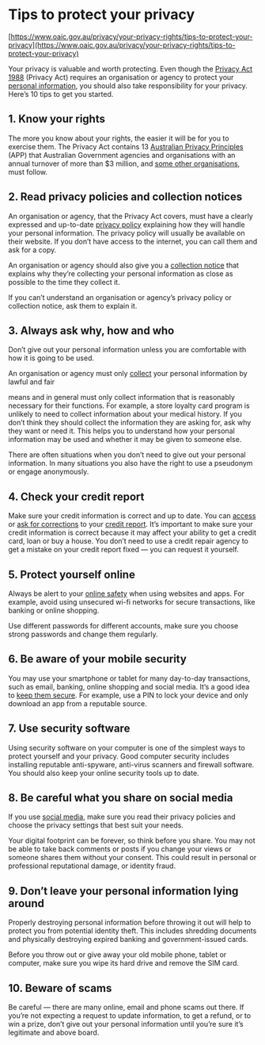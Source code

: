 # Tips to protect your privacy

[https://www.oaic.gov.au/privacy/your-privacy-rights/tips-to-protect-your-privacy](https://www.oaic.gov.au/privacy/your-privacy-rights/tips-to-protect-your-privacy)

Your privacy is valuable and worth protecting. Even though the [Privacy Act 1988](https://www.legislation.gov.au/Series/C2004A03712) (Privacy Act) requires an organisation or agency to protect your [personal information](https://www.oaic.gov.au/privacy/your-privacy-rights/your-personal-information/what-is-personal-information), you should also take responsibility for your privacy. Here’s 10 tips to get you started.

## 1. Know your rights

The more you know about your rights, the easier it will be for you to exercise them. The Privacy Act contains 13 [Australian Privacy Principles](https://www.oaic.gov.au/privacy/australian-privacy-principles-guidelines) (APP) that Australian Government agencies and organisations with an annual turnover of more than $3 million, and [some other organisations](https://www.oaic.gov.au/privacy/the-privacy-act/rights-and-responsibilities#WhoHasResponsibilitiesUnderPrivacyAct), must follow.

## 2. Read privacy policies and collection notices

An organisation or agency, that the Privacy Act covers, must have a clearly expressed and up-to-date [privacy policy](https://www.oaic.gov.au/privacy/your-privacy-rights/what-is-a-privacy-policy) explaining how they will handle your personal information. The privacy policy will usually be available on their website. If you don’t have access to the internet, you can call them and ask for a copy.

An organisation or agency should also give you a [collection notice](https://www.oaic.gov.au/privacy/your-privacy-rights/your-personal-information/collection-of-personal-information#MakeSureKnow) that explains why they’re collecting your personal information as close as possible to the time they collect it.

If you can’t understand an organisation or agency’s privacy policy or collection notice, ask them to explain it.

## 3. Always ask why, how and who

Don’t give out your personal information unless you are comfortable with how it is going to be used.

An organisation or agency must only [collect](https://www.oaic.gov.au/privacy/your-privacy-rights/your-personal-information/collection-of-personal-information) your personal information by lawful and fair

means and in general must only collect information that is reasonably necessary for their functions. For example, a store loyalty card program is unlikely to need to collect information about your medical history. If you don’t think they should collect the information they are asking for, ask why they want or need it. This helps you to understand how your personal information may be used and whether it may be given to someone else.

There are often situations when you don’t need to give out your personal information. In many situations you also have the right to use a pseudonym or engage anonymously.

## 4. Check your credit report

Make sure your credit information is correct and up to date. You can [access](https://www.oaic.gov.au/privacy/credit-reporting/access-your-credit-report) or [ask for corrections](https://www.oaic.gov.au/privacy/credit-reporting/correct-your-credit-report) to your [credit report](https://www.oaic.gov.au/privacy/credit-reporting/what-is-a-credit-report). It’s important to make sure your credit information is correct because it may affect your ability to get a credit card, loan or buy a house. You don’t need to use a credit repair agency to get a mistake on your credit report fixed — you can request it yourself.

## 5. Protect yourself online

Always be alert to your [online safety](https://www.oaic.gov.au/privacy/your-privacy-rights/social-media-and-online-privacy/online-safety) when using websites and apps. For example, avoid using unsecured wi-fi networks for secure transactions, like banking or online shopping.

Use different passwords for different accounts, make sure you choose strong passwords and change them regularly.

## 6. Be aware of your mobile security

You may use your smartphone or tablet for many day-to-day transactions, such as email, banking, online shopping and social media. It’s a good idea to [keep them secure](https://www.oaic.gov.au/privacy/your-privacy-rights/social-media-and-online-privacy/mobile-devices). For example, use a PIN to lock your device and only download an app from a reputable source.

## 7. Use security software

Using security software on your computer is one of the simplest ways to protect yourself and your privacy. Good computer security includes installing reputable anti-spyware, anti-virus scanners and firewall software. You should also keep your online security tools up to date.

## 8. Be careful what you share on social media

If you use [social media](https://www.oaic.gov.au/privacy/your-privacy-rights/social-media-and-online-privacy/social-media), make sure you read their privacy policies and choose the privacy settings that best suit your needs.

Your digital footprint can be forever, so think before you share. You may not be able to take back comments or posts if you change your views or someone shares them without your consent. This could result in personal or professional reputational damage, or identity fraud.

## 9. Don’t leave your personal information lying around

Properly destroying personal information before throwing it out will help to protect you from potential identity theft. This includes shredding documents and physically destroying expired banking and government-issued cards.

Before you throw out or give away your old mobile phone, tablet or computer, make sure you wipe its hard drive and remove the SIM card.

## 10. Beware of scams

Be careful — there are many online, email and phone scams out there. If you’re not expecting a request to update information, to get a refund, or to win a prize, don’t give out your personal information until you’re sure it’s legitimate and above board.